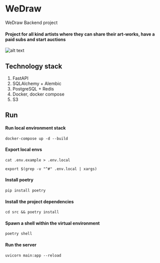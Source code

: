 # WeDraw

WeDraw Backend project

#### Project for all kind artists where they can share their art-works, have a paid subs and start auctions

![alt text](https://img.shields.io/badge/python-3.11.2-orange)

## Technology stack

1. FastAPI
2. SQLAlchemy + Alembic
3. PostgreSQL + Redis
4. Docker, docker compose
5. S3

## Run

#### Run local environment stack
```shell
docker-compose up -d --build
```

#### Export local envs
```shell
cat .env.example > .env.local

export $(grep -v "^#" .env.local | xargs)
```

#### Install poetry
```shell
pip install poetry
```

#### Install the project dependencies
```shell
cd src && poetry install
```

#### Spawn a shell within the virtual environment
```shell
poetry shell
```

#### Run the server
```shell
uvicorn main:app --reload
```